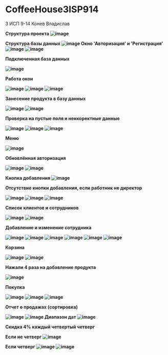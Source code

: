 # CoffeeHouse3ISP914

<h> 3 ИСП 9-14 Конев Владислав <h>

  <b> Структура проекта <b>
![image](https://user-images.githubusercontent.com/116340796/218976586-7e57b3aa-9065-498d-a5d3-38fe41b65e9a.png)
    
  <b> Структура базы данных <b>
  ![image](https://user-images.githubusercontent.com/116340796/218977347-5292b7ce-88b4-42ae-8178-bc8388943a20.png)
  <b> Окно 'Авторизация' и 'Регистрация'<b>
  ![image](https://user-images.githubusercontent.com/116340796/218982213-ad9d7dcf-8af4-4c12-bba9-19d1f46afc94.png)
  ![image](https://user-images.githubusercontent.com/116340796/218982281-279fe2ec-a663-448a-914c-e21b46b4d3e3.png)

    
  <b> Подключенная база данных<b>
    
 ![image](https://user-images.githubusercontent.com/116340796/218981703-d46bf974-d938-4b8b-852b-3dee3952d6ef.png)
    
    
  <b> Работа окон <b>
    
  
![image](https://user-images.githubusercontent.com/116340796/218982851-0cebbc7f-956d-48ca-a3f4-480dd4cfcf33.png)
![image](https://user-images.githubusercontent.com/116340796/218983138-81ab2bdd-9b19-4b84-a858-08c0f6655360.png)
![image](https://user-images.githubusercontent.com/116340796/218983256-217d750c-2eaf-452d-aa56-c830360a871c.png)


<b> Занесение продукта в базу данных<b>

![image](https://user-images.githubusercontent.com/116340796/219665369-37a4884e-7e10-4fea-ae1a-5a69ec5d4e78.png)
![image](https://user-images.githubusercontent.com/116340796/219665382-44a2922c-b30f-4d64-bdfd-4bf0b454803e.png)


<b> Проверка на пустые поля и неккоректные данные <b>

![image](https://user-images.githubusercontent.com/116340796/219852079-18b2efcc-c8bb-44d3-822a-f0fb2e79c01d.png)
![image](https://user-images.githubusercontent.com/116340796/219852127-d9056852-3133-49f3-9e7b-7038e37e1dbc.png)
![image](https://user-images.githubusercontent.com/116340796/219852216-efb707cf-de99-402e-8b27-9c548941e5e6.png)

<b> Меню <b>

![image](https://user-images.githubusercontent.com/116340796/220129059-708404ed-8b0f-4e28-9ed7-212f4f9abbfc.png)

<b> Обновлённая авторизация <b>

![image](https://user-images.githubusercontent.com/116340796/230559297-9d520a77-c1db-44dc-96e4-c7d80fcbaf7a.png)
![image](https://user-images.githubusercontent.com/116340796/230559351-e7d5714d-4732-4a7e-98a5-969b22a31d55.png)

<b> Кнопка добавления <b>
![image](https://user-images.githubusercontent.com/116340796/230559484-c7894296-3692-4277-b1c9-defb2fa909f2.png)

<b> Отсутствие кнопки добавления, если работник не директор <b>

![image](https://user-images.githubusercontent.com/116340796/230559639-e2cbdb63-8a4e-4bba-ab58-14c6bf03e658.png)
![image](https://user-images.githubusercontent.com/116340796/230559668-12fb11b8-ca82-407f-b4e0-7c8c5b445efd.png)
![image](https://user-images.githubusercontent.com/116340796/230559692-123730fa-1378-4518-8f4b-b478cab23379.png)

<b> Список клиентов и сотрудников <b>

![image](https://user-images.githubusercontent.com/116340796/231679692-12b5a09b-12c8-4565-a01f-97d2c832d8dc.png)
![image](https://user-images.githubusercontent.com/116340796/231679748-4f9469da-a5d5-4ecd-9ae4-305a4ee3cc65.png)

<b> Добавление и изменение сотрудника <b>

![image](https://user-images.githubusercontent.com/116340796/231768487-58982803-3f43-40aa-9f52-d7c180a2987e.png)
![image](https://user-images.githubusercontent.com/116340796/231768890-52eed330-7728-49d4-be0d-ee04e162565f.png)
![image](https://user-images.githubusercontent.com/116340796/231768939-f316a31b-ce50-4775-ac15-6a18f9c94195.png)
![image](https://user-images.githubusercontent.com/116340796/231769034-7c75de71-4c7f-4f32-9b21-024d8d496fde.png)
![image](https://user-images.githubusercontent.com/116340796/231769240-b7f702b9-0fb8-4d34-b2ee-7c1932299eee.png)
![image](https://user-images.githubusercontent.com/116340796/231769287-484f3ab9-7fc7-4415-8326-921178d34874.png)

<b> Корзина <b>

![image](https://user-images.githubusercontent.com/116340796/233644614-4505a11f-8814-4620-a9dc-ad1c47711247.png)
![image](https://user-images.githubusercontent.com/116340796/233644673-896c2313-dab9-437d-9b57-4353ea63e218.png)

<b> Нажали 4 раза на добавление продукта <b>

![image](https://user-images.githubusercontent.com/116340796/233645040-4bd98444-f335-4e31-aa4e-433bd3cada23.png)


<b> Покупка <b>

![image](https://user-images.githubusercontent.com/116340796/233965474-9f623221-843a-460f-b987-a34a30931cdc.png)
![image](https://user-images.githubusercontent.com/116340796/233965527-5378bfde-ebd2-4a68-99f9-12089b7e9549.png)
![image](https://user-images.githubusercontent.com/116340796/233965740-2cd2d5af-1949-4f66-aa09-dd681dfa71cc.png)

<b> Отчет о продажах (сортировка)<b>

![image](https://user-images.githubusercontent.com/116340796/234872484-f6ce5880-dcac-429a-a2b1-ec3b40eed1b5.png)
![image](https://user-images.githubusercontent.com/116340796/234872539-528f51b2-e252-44aa-b332-9be01b978187.png)
<b> Диапазон дат <b>
![image](https://user-images.githubusercontent.com/116340796/234872621-5ffad9f8-40b5-4db8-a7f9-4a01a4d683e5.png)




<b> Скидка 4% каждый четвертый четверг <b>

<b> Если не четверг <b>
![image](https://user-images.githubusercontent.com/116340796/236199717-d860c2ca-9855-4bf7-8444-f8e7bc16d136.png)

<b> Если четверг <b>
![image](https://user-images.githubusercontent.com/116340796/236197671-bc0ef1d9-2287-470e-9942-cb1fa43b1f0e.png)
![image](https://user-images.githubusercontent.com/116340796/236197768-476aab9d-0202-42be-b5cc-d2a2b1a6a9a5.png)


